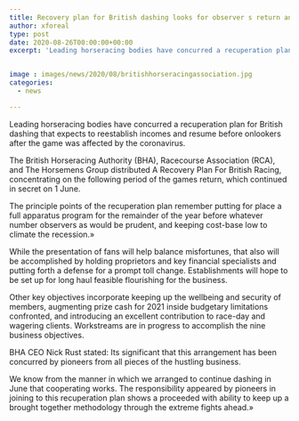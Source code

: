 ```yaml
---
title: Recovery plan for British dashing looks for observer s return and income boost
author: xforeal 
type: post
date: 2020-08-26T00:00:00+00:00
excerpt: 'Leading horseracing bodies have concurred a recuperation plan for British dashing that intends to reestablish incomes and resume before observers after the game was affected by the coronavirus '


image : images/news/2020/08/britishhorseracingassociation.jpg
categories:
  - news

---
```

Leading horseracing bodies have concurred a recuperation plan for British dashing that expects to reestablish incomes and resume before onlookers after the game was affected by the coronavirus. 

The British Horseracing Authority (BHA), Racecourse Association (RCA), and The Horsemens Group distributed A Recovery Plan For British Racing, concentrating on the following period of the games return, which continued in secret on 1 June. 

The principle points of the recuperation plan remember putting for place a full apparatus program for the remainder of the year before whatever number observers as would be prudent, and keeping cost-base low to climate the recession.&#187; 

While the presentation of fans will help balance misfortunes, that also will be accomplished by holding proprietors and key financial specialists and putting forth a defense for a prompt toll change. Establishments will hope to be set up for long haul feasible flourishing for the business. 

Other key objectives incorporate keeping up the wellbeing and security of members, augmenting prize cash for 2021 inside budgetary limitations confronted, and introducing an excellent contribution to race-day and wagering clients. Workstreams are in progress to accomplish the nine business objectives. 

BHA CEO Nick Rust stated: Its significant that this arrangement has been concurred by pioneers from all pieces of the hustling business. 

We know from the manner in which we arranged to continue dashing in June that cooperating works. The responsibility appeared by pioneers in joining to this recuperation plan shows a proceeded with ability to keep up a brought together methodology through the extreme fights ahead.&#187;